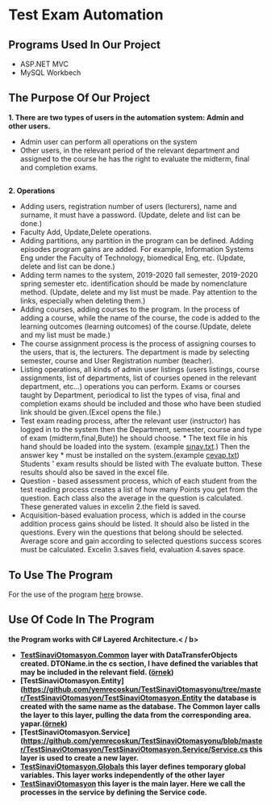 # Test Exam Automation
## Programs Used In Our Project 
- ASP.NET MVC
- MySQL Workbech
## The Purpose Of Our Project

 <b> 1. There are two types of users in the automation system: Admin and other users. </b>
- Admin user can perform all operations on the system
- Other users, in the relevant period of the relevant department and assigned to the course
he has the right to evaluate the midterm, final and completion exams.
##
 <b> 2. Operations</b>
- Adding users, registration number of users (lecturers), name and surname,
it must have a password. (Update, delete and list can be done.)
- Faculty Add, Update,Delete operations.
- Adding partitions, any partition in the program can be defined. Adding episodes
program gains are added. For example, Information Systems Eng under the Faculty of Technology,
biomedical Eng, etc. (Update, delete and list can be done.)
- Adding term names to the system, 2019-2020 fall semester, 2019-2020 spring semester etc.
identification should be made by nomenclature method. (Update, delete and my list
must be made. Pay attention to the links, especially when deleting them.)
- Adding courses, adding courses to the program. In the process of adding a course, while the name of the course,
the code is added to the learning outcomes (learning outcomes) of the course.(Update, delete and my list
must be made.)
- The course assignment process is the process of assigning courses to the users, that is, the lecturers.
The department is made by selecting semester, course and User Registration number (teacher).
- Listing operations, all kinds of admin user listings (users listings, course
assignments, list of departments, list of courses opened in the relevant department, etc...) operations
you can perform. Exams or courses taught by Department, periodical
to list the types of visa, final and completion exams should be included and those who have been studied
link should be given.(Excel opens the file.)
- Test exam reading process, after the relevant user (instructor) has logged in to the system
then the Department, semester, course and type of exam (midterm,final,Bute))
he should choose. * The text file in his hand should be loaded into the system. (example [sınav.txt](https://github.com/yemrecoskun/TestSinaviOtomasyonu/blob/master/sinavsonuclari.txt).)
Then the answer key * must be installed on the system.(example [cevap.txt](https://github.com/yemrecoskun/TestSinaviOtomasyonu/blob/master/cevapanahtari.txt))
Students ' exam results should be listed with The evaluate button. These results should also be saved in the excel file.
- Question - based assessment process, which of each student from the test reading process
creates a list of how many Points you get from the question. Each class also
the average in the question is calculated. These generated values in excelin 2.the field is saved.
- Acquisition-based evaluation process, which is added in the course addition process
gains should be listed. It should also be listed in the questions. Every win
the questions that belong should be selected. Average score and gain according to selected questions
success scores must be calculated. Excelin 3.saves field, evaluation 4.saves space.
## To Use The Program
For the use of the program [here](https://github.com/yemrecoskun/TestSinaviOtomasyonu/blob/master/help.pdf) browse.
## Use Of Code In The Program
<b> the Program works with C# Layered Architecture.< / b>
- [TestSinaviOtomasyon.Common](https://github.com/yemrecoskun/TestSinaviOtomasyonu/tree/master/TestSinaviOtomasyon/TestSinaviOtomasyon.Common) layer with DataTransferObjects created. DTOName.in the cs section, I have defined the variables that may be included in the relevant field. ([örnek](https://github.com/yemrecoskun/TestSinaviOtomasyonu/blob/master/TestSinaviOtomasyon/TestSinaviOtomasyon.Common/DataTransferObjects/DTOBolum.cs))
- [TestSinaviOtomasyon.Entity](https://github.com/yemrecoskun/TestSinaviOtomasyonu/tree/master/TestSinaviOtomasyon/TestSinaviOtomasyon.Entity the database is created with the same name as the database. The Common layer calls the layer to this layer, pulling the data from the corresponding area. yapar.([örnek](https://github.com/yemrecoskun/TestSinaviOtomasyonu/blob/master/TestSinaviOtomasyon/TestSinaviOtomasyon.Entity/EBolum.cs))
- [TestSinaviOtomasyon.Service](https://github.com/yemrecoskun/TestSinaviOtomasyonu/blob/master/TestSinaviOtomasyon/TestSinaviOtomasyon.Service/Service.cs this layer is used to create a new layer.
- [TestSinaviOtomasyon.Globals](https://github.com/yemrecoskun/TestSinaviOtomasyonu/blob/master/TestSinaviOtomasyon/TestSinaviOtomasyon.Globals/Globals.cs) this layer defines temporary global variables. This layer works independently of the other layer
- [TestSinaviOtomasyon](https://github.com/yemrecoskun/TestSinaviOtomasyonu/blob/master/TestSinaviOtomasyon/TestSinaviOtomasyon/Controllers/HomeController.cs) this layer is the main layer. Here we call the processes in the service by defining the Service code.
